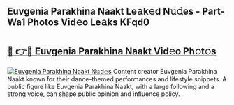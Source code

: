 ## Euvgenia Parakhina Naakt Le𝚊k𝚎d N𝚞𝚍es - Part-Wa1 Photos Vid𝚎o Le𝚊ks KFqd0

# <h2><a href="http://fbajok.evod.top/?m=Euvgenia+Parakhina+Naakt">🔗 👉🔴 Euvgenia Parakhina Naakt Vid𝚎o Ph𝚘t𝚘s</a></h2>

[![Euvgenia Parakhina Naakt N𝚞d𝚎s](https://i.imgur.com/8V9OHl7.gif)](http://fbajok.evod.top/?m=Euvgenia+Parakhina+Naakt)
Content creator Euvgenia Parakhina Naakt known for their dance-themed performances and lifestyle snippets. A public figure like Euvgenia Parakhina Naakt, with a large following and a strong voice, can shape public opinion and influence policy. 
